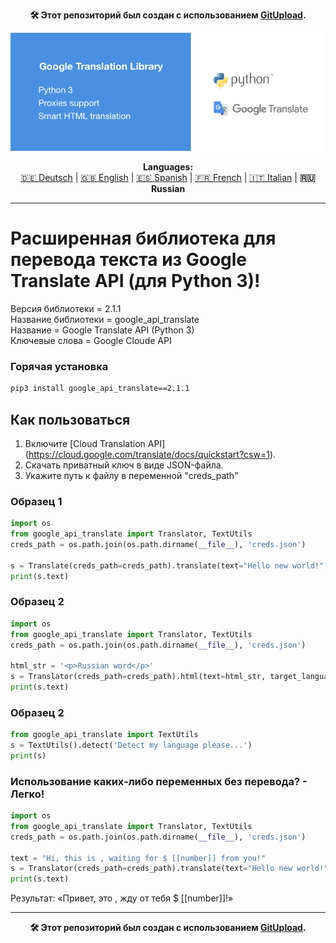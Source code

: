 <p align="center"><b>🛠️ Этот репозиторий был создан с использованием <a href="https://gitupload.com">GitUpload</a>.</b></p>
<p align="center"><a href="https://kupi.net"><img src="https://github.com/markolofsen/google_api_translate//blob/master/.banners/banner_ru.png?raw=1" /></a></p>
<p align="center"><b>Languages:</b><br /><a href="https://github.com/markolofsen/google_api_translate/blob/master/README_de.md">🇩🇪 Deutsch</a> | <a href="https://github.com/markolofsen/google_api_translate/blob/master/README.md">🇬🇧 English</a> | <a href="https://github.com/markolofsen/google_api_translate/blob/master/README_es.md">🇪🇸 Spanish</a> | <a href="https://github.com/markolofsen/google_api_translate/blob/master/README_fr.md">🇫🇷 French</a> | <a href="https://github.com/markolofsen/google_api_translate/blob/master/README_it.md">🇮🇹 Italian</a> | <b>🇷🇺 Russian</b></p>

---

# Расширенная библиотека для перевода текста из Google Translate API (для Python 3)!

Версия библиотеки = 2.1.1 <br />
Название библиотеки = google_api_translate <br />
Название = Google Translate API (Python 3) <br />
Ключевые слова = Google Cloude API <br />

### Горячая установка

```sh
pip3 install google_api_translate==2.1.1
```


## Как пользоваться

1. Включите [Cloud Translation API] (https://cloud.google.com/translate/docs/quickstart?csw=1).
2. Скачать приватный ключ в виде JSON-файла.
3. Укажите путь к файлу в переменной &quot;creds_path&quot;

### Образец 1
```python
import os
from google_api_translate import Translator, TextUtils
creds_path = os.path.join(os.path.dirname(__file__), 'creds.json')

s = Translate(creds_path=creds_path).translate(text="Hello new world!", target_language='cn')
print(s.text)
```

### Образец 2
```python
import os
from google_api_translate import Translator, TextUtils
creds_path = os.path.join(os.path.dirname(__file__), 'creds.json')

html_str = '<p>Russian word</p>'
s = Translator(creds_path=creds_path).html(text=html_str, target_language='ru')
print(s.text)
```

### Образец 2
```python
from google_api_translate import TextUtils
s = TextUtils().detect('Detect my language please...')
print(s)
```



### Использование каких-либо переменных без перевода? - Легко!
```python
import os
from google_api_translate import Translator, TextUtils
creds_path = os.path.join(os.path.dirname(__file__), 'creds.json')

text = "Hi, this is , waiting for $ [[number]] from you!"
s = Translator(creds_path=creds_path).translate(text="Hello new world!", target_language='ru')
print(s.text)
```

Результат: «Привет, это , жду от тебя $ [[number]]!»

---

<p align="center"><b>🛠️ Этот репозиторий был создан с использованием <a href="https://gitupload.com">GitUpload</a>.</b></p>